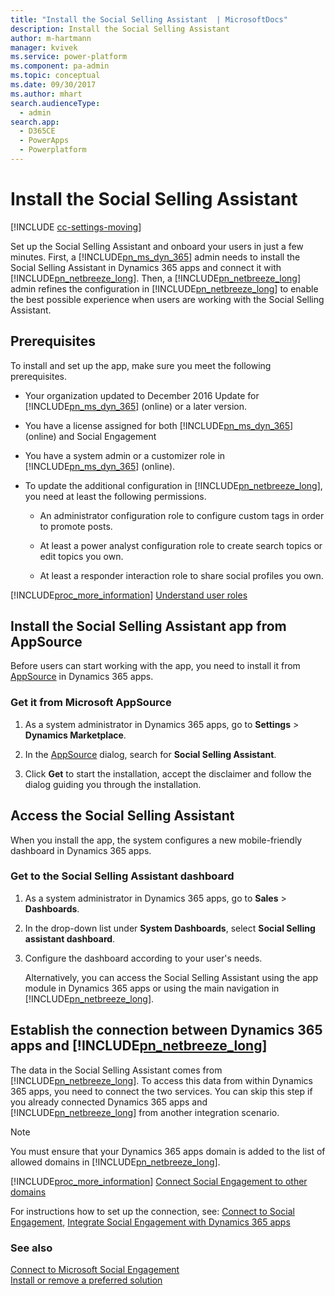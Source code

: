 ```yaml
---
title: "Install the Social Selling Assistant  | MicrosoftDocs"
description: Install the Social Selling Assistant
author: m-hartmann
manager: kvivek
ms.service: power-platform
ms.component: pa-admin
ms.topic: conceptual
ms.date: 09/30/2017
ms.author: mhart
search.audienceType: 
  - admin
search.app: 
  - D365CE
  - PowerApps
  - Powerplatform
---
```

# Install the Social Selling Assistant

[!INCLUDE [cc-settings-moving](../includes/cc-settings-moving.md)] 

Set up the Social Selling Assistant  and onboard your users in just a few minutes. First, a [!INCLUDE[pn_ms_dyn_365](../includes/pn-ms-dyn-365.md)] admin needs to install the Social Selling Assistant in Dynamics 365 apps and connect it with [!INCLUDE[pn_netbreeze_long](../includes/pn-social-engagement-long.md)]. Then, a [!INCLUDE[pn_netbreeze_long](../includes/pn-social-engagement-long.md)] admin refines the configuration in [!INCLUDE[pn_netbreeze_long](../includes/pn-social-engagement-long.md)] to enable the best possible experience when users are working with the Social Selling Assistant.  
  
<a name="prerequisites"></a>   
## Prerequisites  
 To install and set up the app, make sure you meet the following prerequisites.  
  
- Your organization updated to December 2016 Update for [!INCLUDE[pn_ms_dyn_365](../includes/pn-ms-dyn-365.md)] (online) or a later version.  
  
- You have a license assigned for both [!INCLUDE[pn_ms_dyn_365](../includes/pn-ms-dyn-365.md)] (online) and Social Engagement  
  
- You have a system admin or a customizer role in [!INCLUDE[pn_ms_dyn_365](../includes/pn-ms-dyn-365.md)] (online).  
  
- To update the additional configuration in [!INCLUDE[pn_netbreeze_long](../includes/pn-social-engagement-long.md)], you need at least the following permissions.  
  
  -   An administrator configuration role to configure custom tags in order to promote posts.  
  
  -   At least a power analyst configuration role to create search topics or edit topics you own.  
  
  -   At least a responder interaction role to share social profiles you own.  
  
[!INCLUDE[proc_more_information](../includes/proc-more-information.md)] [Understand user roles](https://go.microsoft.com/fwlink/?linkid=526596)  
  
<a name="installFromAppSource"></a>   

## Install the Social Selling Assistant app from AppSource  
 Before users can start working with the app, you need to install it from [AppSource](https://appsource.microsoft.com/marketplace?product=dynamics-365-for-sales%3Bdynamics-365-for-field-services%3Bdynamics-365-for-project-services-automation%3Bdynamics-365-for-customer-services) in Dynamics 365 apps.  
  
### Get it from Microsoft AppSource  
  
1. As a system administrator in Dynamics 365 apps, go to **Settings** > **Dynamics Marketplace**.  
  
2. In the [AppSource](https://appsource.microsoft.com/marketplace?product=dynamics-365-for-sales%3Bdynamics-365-for-field-services%3Bdynamics-365-for-project-services-automation%3Bdynamics-365-for-customer-services) dialog, search for **Social Selling Assistant**.  
  
3. Click **Get** to start the installation, accept the disclaimer and follow the dialog guiding you through the installation.  
  
<a name="accessSocialSellingAssistant"></a>   
## Access the Social Selling Assistant  
 When you install the app, the system configures a new mobile-friendly dashboard in Dynamics 365 apps.  
  
### Get to the Social Selling Assistant dashboard  
  
1. As a system administrator in Dynamics 365 apps, go to **Sales** > **Dashboards**.  
  
2. In the drop-down list under **System Dashboards**, select **Social Selling assistant dashboard**.  
  
3. Configure the dashboard according to your user's needs.   
  
   Alternatively, you can access the Social Selling Assistant using the app module in Dynamics 365 apps or using the main navigation in [!INCLUDE[pn_netbreeze_long](../includes/pn-social-engagement-long.md)].  
  
<a name="establishConnection"></a>   
## Establish the connection between Dynamics 365 apps and [!INCLUDE[pn_netbreeze_long](../includes/pn-social-engagement-long.md)]  
 The data in the Social Selling Assistant comes from [!INCLUDE[pn_netbreeze_long](../includes/pn-social-engagement-long.md)]. To access this data from within Dynamics 365 apps, you need to connect the two services. You can skip this step if you already connected Dynamics 365 apps and [!INCLUDE[pn_netbreeze_long](../includes/pn-social-engagement-long.md)] from another integration scenario.  
  
> [!NOTE]
>  You must ensure that your Dynamics 365 apps domain is added to the list of allowed domains in [!INCLUDE[pn_netbreeze_long](../includes/pn-social-engagement-long.md)].  
> 
> [!INCLUDE[proc_more_information](../includes/proc-more-information.md)] [Connect Social Engagement to other domains](https://go.microsoft.com/fwlink/p/?linkid=403288)  
  
 For instructions how to set up the connection, see: [Connect to Social Engagement](../admin/connect-microsoft-social-engagement.md), [Integrate Social Engagement with Dynamics 365 apps](https://go.microsoft.com/fwlink/?linkid=521682)  
  
### See also  
 [Connect to Microsoft Social Engagement](../admin/connect-microsoft-social-engagement.md)   
 [Install or remove a preferred solution](../admin/install-remove-preferred-solution.md)
